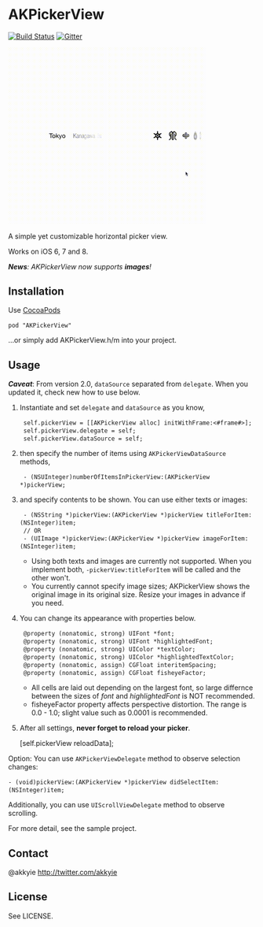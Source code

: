 AKPickerView
============

[![Build Status](https://travis-ci.org/Akkyie/AKPickerView.svg?branch=master)](https://travis-ci.org/Akkyie/AKPickerView)
[![Gitter](https://badges.gitter.im/Join%20Chat.svg)](https://gitter.im/Akkyie/AKPickerView?utm_source=badge&utm_medium=badge&utm_campaign=pr-badge&utm_content=badge)

<img src="./Screenshot.gif" width="200" alt="Screenshot" />
<img src="./Screenshot2.gif" width="200" alt="Screenshot" />


A simple yet customizable horizontal picker view.

Works on iOS 6, 7 and 8.

*__News__: AKPickerView now supports __images__!*

Installation
------------

Use [CocoaPods](http://cocoapods.org)

    pod "AKPickerView"

…or simply add AKPickerView.h/m into your project.

Usage
-----

*__Caveat__*: From version 2.0, `dataSource` separated from `delegate`. When you updated it, check new how to use below.

1. Instantiate and set `delegate` and `dataSource` as you know,

        self.pickerView = [[AKPickerView alloc] initWithFrame:<#frame#>];
        self.pickerView.delegate = self;
        self.pickerView.dataSource = self;

1. then specify the number of items using `AKPickerViewDataSource` methods,

        - (NSUInteger)numberOfItemsInPickerView:(AKPickerView *)pickerView;
	
1. and specify contents to be shown. You can use either texts or images:

        - (NSString *)pickerView:(AKPickerView *)pickerView titleForItem:(NSInteger)item;
        // OR
        - (UIImage *)pickerView:(AKPickerView *)pickerView imageForItem:(NSInteger)item;
	
    - Using both texts and images are currently not supported. When you implement both, `-pickerView:titleForItem` will be called and the other won't. 
    - You currently cannot specify image sizes; AKPickerView shows the original image in its original size. Resize your images in advance if you need.

1. You can change its appearance with properties below.

        @property (nonatomic, strong) UIFont *font;
        @property (nonatomic, strong) UIFont *highlightedFont;
        @property (nonatomic, strong) UIColor *textColor;
        @property (nonatomic, strong) UIColor *highlightedTextColor;
        @property (nonatomic, assign) CGFloat interitemSpacing;
        @property (nonatomic, assign) CGFloat fisheyeFactor;
    
    - All cells are laid out depending on the largest font, so large differnce between the sizes of *font* and *highlightedFont* is NOT recommended.  
    - fisheyeFactor property affects perspective distortion. The range is 0.0 - 1.0; slight value such as 0.0001 is recommended.

1. After all settings, **never forget to reload your picker**.

    [self.pickerView reloadData];
    
Option: You can use `AKPickerViewDelegate` method to observe selection changes:

    - (void)pickerView:(AKPickerView *)pickerView didSelectItem:(NSInteger)item;
    
Additionally, you can use `UIScrollViewDelegate` method to observe scrolling.
    
For more detail, see the sample project.

Contact
-------

@akkyie http://twitter.com/akkyie

License
-------
See LICENSE.

